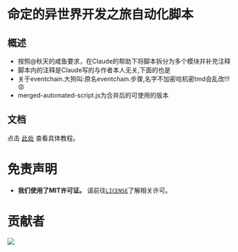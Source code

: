 # 命定的异世界开发之旅自动化脚本

## 概述
- 按照@秋天的咸鱼要求，在Claude的帮助下将脚本拆分为多个模块并补充注释
- 脚本内的注释是Claude写的与作者本人无关,下面的也是
- 关于eventchain.大狗叫:原名eventchain.步骤,名字不加密哈机密tmd会乱改!!!😡
- merged-automated-script.js为合并后的可使用的版本

## 文档
点击 [此处](./DOC.md) 查看具体教程。

# 免责声明
- **我们使用了MIT许可证。** 请前往[`LICENSE`](./LICENSE)了解相关许可。

# 贡献者
<a href="https://github.com/Hilothea/Automated-script-for-destined-journey/graphs/contributors">
  <img src="https://contrib.rocks/image?repo=Hilothea/Automated-script-for-destined-journey" />
</a>